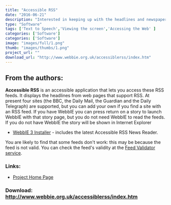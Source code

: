 ```yaml
---
title: "Accessible RSS"
date: "2016-06-21"
description: "Interested in keeping up with the headlines and newspapers? A new technology called RSS has recently taken the Internet by storm. Websites provide \"\"feeds\"\" of their latest stories and headlines, and you can get these simple lists, updated every few minutes.  Accessible RSS is an accessible application that lets you access these RSS feeds.  NOTE: Accessible RSS is now included in the WebbIE3 installation."
type: "Software"
tags: ['Text to Speech','Viewing the screen','Accessing the Web' ]
categories: ['Software']
categories: ['Software']
image: "images/full/1.png"
thumb: "images/thumbs/1.png"
project_url: ""
download_url: "http://www.webbie.org.uk/accessiblerss/index.htm"
---
```

From the authors:
-----------------

**Accessible RSS** is an accessible application that lets you access these RSS feeds. It displays the headlines from web pages that support RSS. At present four sites (the BBC, the Daily Mail, the Guardian and the Daily Telegraph) are supported, but you can add your own if you find a site with an RSS feed. If you have WebbIE you can press return on a story to launch WebbIE with that story page, but you do not need WebbIE to read the feeds. If you do not have WebbIE the story will be shown in Internet Explorer

- <a accessiblerss="" and="" for="" href="" installer="" title="" webbie="">WebbIE 3 Installer</a> - includes the latest Accessible RSS News Reader.

You are likely to find that some feeds don't work: this may be because the feed is not valid. You can check the feed's validity at the <a href="">Feed Validator service</a>.

### Links:
- <a href="http://www.webbie.org.uk/accessiblerss/index.htm">Project Home Page</a>

### Download: http://www.webbie.org.uk/accessiblerss/index.htm 
